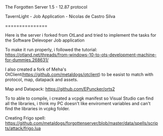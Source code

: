 The Forgotten Server 1.5 - 12.87 protocol

TavernLight - Job Application - Nicolas de Castro Silva

===============

Here is the server i forked from OtLand and tried to implement the tasks for the Software Delevoper Job application

To make it run properly, i followed the tutorial: https://otland.net/threads/from-windows-10-to-ots-development-machine-for-dummies.268631/

I also created a fork of Meha's OtClient(https://github.com/metaldogs/otclient) to be easist to match with protocol, map, datapack and assets.

Map and Datapack: https://github.com/EPuncker/orts2

To to able to compile, i created a vcpgk manifest so Visual Studio can find all the libraries, i think my PC doesn't like enviroment variables and can't find the libraries in vcpkg folder.

Creating Frigo spell: https://github.com/metaldogs/forgottenserver/blob/master/data/spells/scripts/attack/frigo.lua
